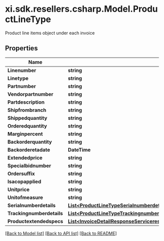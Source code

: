 # xi.sdk.resellers.csharp.Model.ProductLineType
Product line items object under each invoice

## Properties

Name | Type | Description | Notes
------------ | ------------- | ------------- | -------------
**Linenumber** | **string** |  | [optional] 
**Linetype** | **string** |  | [optional] 
**Partnumber** | **string** |  | [optional] 
**Vendorpartnumber** | **string** |  | [optional] 
**Partdescription** | **string** |  | [optional] 
**Shipfrombranch** | **string** |  | [optional] 
**Shippedquantity** | **string** |  | [optional] 
**Orderedquantity** | **string** |  | [optional] 
**Marginpercent** | **string** |  | [optional] 
**Backorderquantity** | **string** |  | [optional] 
**Backorderetadate** | **DateTime** |  | [optional] 
**Extendedprice** | **string** |  | [optional] 
**Specialbidnumber** | **string** |  | [optional] 
**Ordersuffix** | **string** |  | [optional] 
**Isacopapplied** | **string** |  | [optional] 
**Unitprice** | **string** |  | [optional] 
**Unitofmeasure** | **string** |  | [optional] 
**Serialnumberdetails** | [**List&lt;ProductLineTypeSerialnumberdetailsInner&gt;**](ProductLineTypeSerialnumberdetailsInner.md) |  | [optional] 
**Trackingnumberdetails** | [**List&lt;ProductLineTypeTrackingnumberdetailsInner&gt;**](ProductLineTypeTrackingnumberdetailsInner.md) |  | [optional] 
**Productextendedspecs** | [**List&lt;InvoiceDetailResponseServiceresponseInvoicedetailresponseExtendedspecsInner&gt;**](InvoiceDetailResponseServiceresponseInvoicedetailresponseExtendedspecsInner.md) |  | [optional] 

[[Back to Model list]](../README.md#documentation-for-models) [[Back to API list]](../README.md#documentation-for-api-endpoints) [[Back to README]](../README.md)

